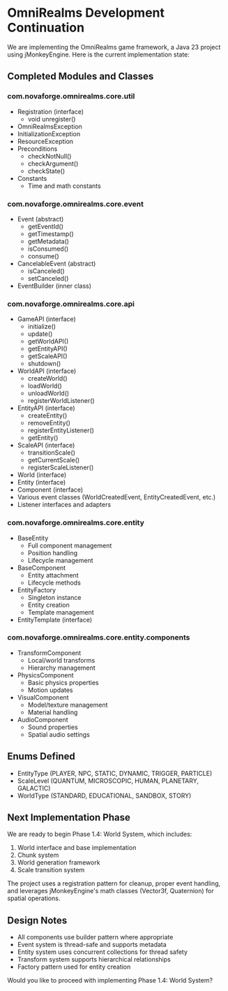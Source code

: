 # OmniRealms Development Continuation

We are implementing the OmniRealms game framework, a Java 23 project using jMonkeyEngine. Here is the current implementation state:

## Completed Modules and Classes

### com.novaforge.omnirealms.core.util
- Registration (interface)
  - void unregister()
- OmniRealmsException
- InitializationException
- ResourceException
- Preconditions
  - checkNotNull()
  - checkArgument()
  - checkState()
- Constants
  - Time and math constants

### com.novaforge.omnirealms.core.event
- Event (abstract)
  - getEventId()
  - getTimestamp()
  - getMetadata()
  - isConsumed()
  - consume()
- CancelableEvent (abstract)
  - isCanceled()
  - setCanceled()
- EventBuilder (inner class)

### com.novaforge.omnirealms.core.api
- GameAPI (interface)
  - initialize()
  - update()
  - getWorldAPI()
  - getEntityAPI()
  - getScaleAPI()
  - shutdown()
- WorldAPI (interface)
  - createWorld()
  - loadWorld()
  - unloadWorld()
  - registerWorldListener()
- EntityAPI (interface)
  - createEntity()
  - removeEntity()
  - registerEntityListener()
  - getEntity()
- ScaleAPI (interface)
  - transitionScale()
  - getCurrentScale()
  - registerScaleListener()
- World (interface)
- Entity (interface)
- Component (interface)
- Various event classes (WorldCreatedEvent, EntityCreatedEvent, etc.)
- Listener interfaces and adapters

### com.novaforge.omnirealms.core.entity
- BaseEntity
  - Full component management
  - Position handling
  - Lifecycle management
- BaseComponent
  - Entity attachment
  - Lifecycle methods
- EntityFactory
  - Singleton instance
  - Entity creation
  - Template management
- EntityTemplate (interface)

### com.novaforge.omnirealms.core.entity.components
- TransformComponent
  - Local/world transforms
  - Hierarchy management
- PhysicsComponent
  - Basic physics properties
  - Motion updates
- VisualComponent
  - Model/texture management
  - Material handling
- AudioComponent
  - Sound properties
  - Spatial audio settings

## Enums Defined
- EntityType (PLAYER, NPC, STATIC, DYNAMIC, TRIGGER, PARTICLE)
- ScaleLevel (QUANTUM, MICROSCOPIC, HUMAN, PLANETARY, GALACTIC)
- WorldType (STANDARD, EDUCATIONAL, SANDBOX, STORY)

## Next Implementation Phase
We are ready to begin Phase 1.4: World System, which includes:
1. World interface and base implementation
2. Chunk system
3. World generation framework
4. Scale transition system

The project uses a registration pattern for cleanup, proper event handling, and leverages jMonkeyEngine's math classes (Vector3f, Quaternion) for spatial operations.

## Design Notes
- All components use builder pattern where appropriate
- Event system is thread-safe and supports metadata
- Entity system uses concurrent collections for thread safety
- Transform system supports hierarchical relationships
- Factory pattern used for entity creation

Would you like to proceed with implementing Phase 1.4: World System?